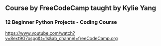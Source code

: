 ## Course by FreeCodeCamp taught by Kylie Yang
### 12 Beginner Python Projects - Coding Course
https://www.youtube.com/watch?v=8ext9G7xspg&t=1s&ab_channel=freeCodeCamp.org
